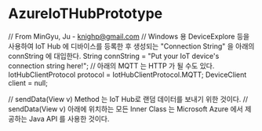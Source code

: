 # AzureIoTHubPrototype
// From MinGyu, Ju - knighp@gmail.com
// Windows 용 DeviceExplore 등을 사용하여 IoT Hub 에 디바이스를 등록한 후 생성되는 "Connection String" 을 아래의 connString 에 대입한다.
String connString = "Put your IoT device's connection string here!";
// 아래의 MQTT 는 HTTP 가 될 수도 있다.
IotHubClientProtocol protocol = IotHubClientProtocol.MQTT;
DeviceClient client = null;

// sendData(View v) Method 는 IoT Hub로 랜덤 데이터를 보내기 위한 것이다.
// sendData(View v) 아래에 위치하는 모든 Inner Class 는 Microsoft Azure 에서 제공하는 Java API 를 사용한 것이다.